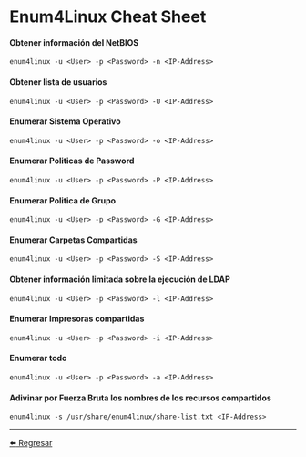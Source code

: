 # Enum4Linux Cheat Sheet

#### Obtener información del NetBIOS
```
enum4linux -u <User> -p <Password> -n <IP-Address>
```

#### Obtener lista de usuarios
```
enum4linux -u <User> -p <Password> -U <IP-Address>
```

#### Enumerar Sistema Operativo
```
enum4linux -u <User> -p <Password> -o <IP-Address>
```

#### Enumerar Politicas de Password
```
enum4linux -u <User> -p <Password> -P <IP-Address>
```

#### Enumerar Politica de Grupo
```
enum4linux -u <User> -p <Password> -G <IP-Address>
```

#### Enumerar Carpetas Compartidas
```
enum4linux -u <User> -p <Password> -S <IP-Address>
```

#### Obtener información limitada sobre la ejecución de LDAP
```
enum4linux -u <User> -p <Password> -l <IP-Address>
```

#### Enumerar Impresoras compartidas
```
enum4linux -u <User> -p <Password> -i <IP-Address>
```

#### Enumerar todo
```
enum4linux -u <User> -p <Password> -a <IP-Address>
```

#### Adivinar por Fuerza Bruta los nombres de los recursos compartidos
```
enum4linux -s /usr/share/enum4linux/share-list.txt <IP-Address>
```

---

[:arrow_left: Regresar](https://github.com/m4lal0/cheatsheets)